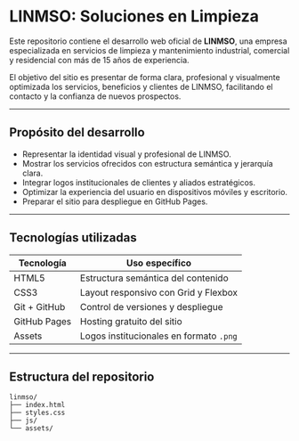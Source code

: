# LINMSO: Soluciones en Limpieza

Este repositorio contiene el desarrollo web oficial de **LINMSO**, una empresa especializada en servicios de limpieza y mantenimiento industrial, comercial y residencial con más de 15 años de experiencia.

El objetivo del sitio es presentar de forma clara, profesional y visualmente optimizada los servicios, beneficios y clientes de LINMSO, facilitando el contacto y la confianza de nuevos prospectos.

---

## Propósito del desarrollo

- Representar la identidad visual y profesional de LINMSO.  
- Mostrar los servicios ofrecidos con estructura semántica y jerarquía clara.  
- Integrar logos institucionales de clientes y aliados estratégicos.  
- Optimizar la experiencia del usuario en dispositivos móviles y escritorio.  
- Preparar el sitio para despliegue en GitHub Pages.  

---

## Tecnologías utilizadas

| Tecnología     | Uso específico                                      |
|----------------|-----------------------------------------------------|
| HTML5          | Estructura semántica del contenido                  |
| CSS3           | Layout responsivo con Grid y Flexbox                |
| Git + GitHub   | Control de versiones y despliegue                   |
| GitHub Pages   | Hosting gratuito del sitio                          |
| Assets         | Logos institucionales en formato `.png`             |

---

## Estructura del repositorio

```text
linmso/
├── index.html
├── styles.css
├── js/
└── assets/
```

